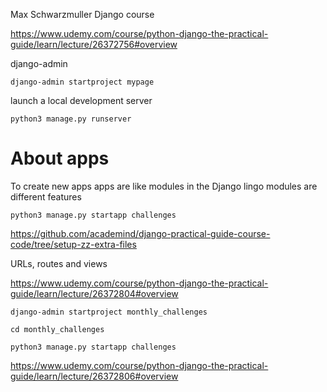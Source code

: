 
Max Schwarzmuller
Django course

https://www.udemy.com/course/python-django-the-practical-guide/learn/lecture/26372756#overview


django-admin

```
django-admin startproject mypage 
```

launch a local development server

```
python3 manage.py runserver
```

# About apps
To create new apps
apps are like modules in the Django lingo
modules are different features

```
python3 manage.py startapp challenges
```

https://github.com/academind/django-practical-guide-course-code/tree/setup-zz-extra-files

URLs, routes and views

https://www.udemy.com/course/python-django-the-practical-guide/learn/lecture/26372804#overview


```
django-admin startproject monthly_challenges

cd monthly_challenges

python3 manage.py startapp challenges
```

https://www.udemy.com/course/python-django-the-practical-guide/learn/lecture/26372806#overview










